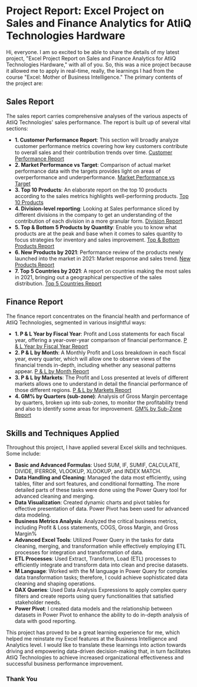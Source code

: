 # Project Report: Excel Project on Sales and Finance Analytics for AtliQ Technologies Hardware
Hi, everyone. I am so excited to be able to share the details of my latest project, "Excel Project Report on Sales and Finance Analytics for AtliQ Technologies Hardware," with all of you. So, this was a nice project because it allowed me to apply in real-time, really, the learnings I had from the course "Excel: Mother of Business Intelligence." The primary contents of the project are:
## Sales Report
The sales report carries comprehensive analyses of the various aspects of AtliQ Technologies' sales performance. The report is built up of several vital sections:
- **1.	Customer Performance Report**: This section will broadly analyze customer performance metrics covering how key customers contribute to overall sales and their contribution trends over time. [Customer Performance Report](https://github.com/neha071999/Excel-Project-Report-on-Sales-and-Finance-Analytics-for-AtliQ-Technologies-Hardware/blob/main/Customer%20Performance%20Report.pdf)
- **2.	Market Performance vs Target**: Comparison of actual market performance data with the targets provides light on areas of overperformance and underperformance. [Market Performance vs Target](https://github.com/neha071999/Excel-Project-Report-on-Sales-and-Finance-Analytics-for-AtliQ-Technologies-Hardware/blob/main/Market%20Performance%20vs%20Target%20Report.pdf)
- **3.	Top 10 Products**: An elaborate report on the top 10 products according to the sales metrics highlights well-performing products. [Top 10 Products](https://github.com/neha071999/Excel-Project-Report-on-Sales-and-Finance-Analytics-for-AtliQ-Technologies-Hardware/blob/main/Top%2010%20Products%20Report.pdf)
- **4.	Division-level reporting**: Looking at Sales performance sliced by different divisions in the company to get an understanding of the contribution of each division in a more granular form. [Division Report](https://github.com/neha071999/Excel-Project-Report-on-Sales-and-Finance-Analytics-for-AtliQ-Technologies-Hardware/blob/main/Division%20Report.pdf)
- **5.	Top & Bottom 5 Products by Quantity**: Enable you to know what products are at the peak and base when it comes to sales quantity to focus strategies for inventory and sales improvement. [Top & Bottom Products Report](https://github.com/neha071999/Excel-Project-Report-on-Sales-and-Finance-Analytics-for-AtliQ-Technologies-Hardware/blob/main/Top%20and%20Bottom%205%20Products%20Report.pdf)
- **6.	New Products by 2021**: Performance review of the products newly launched into the market in 2021: Market response and sales trend. [New Products Report](https://github.com/neha071999/Excel-Project-Report-on-Sales-and-Finance-Analytics-for-AtliQ-Technologies-Hardware/blob/main/New%20products%20-%202021%20Report.pdf)
- **7.	Top 5 Countries by 2021**: A report on countries making the most sales in 2021, bringing out a geographical perspective of the sales distribution. [Top 5 Countries Report](https://github.com/neha071999/Excel-Project-Report-on-Sales-and-Finance-Analytics-for-AtliQ-Technologies-Hardware/blob/main/Top%205%20Countries%20-%202021%20Report.pdf)
## Finance Report
The finance report concentrates on the financial health and performance of AtliQ Technologies, segmented in various insightful ways:
- **1.	P & L Year by Fiscal Year**: Profit and Loss statements for each fiscal year, offering a year-over-year comparison of financial performance. [P & L Year by Fiscal Year Report](https://github.com/neha071999/Excel-Project-Report-on-Sales-and-Finance-Analytics-for-AtliQ-Technologies-Hardware/blob/main/P%20%26%20L%20by%20Fiscal%20Year%20Report.pdf)
- **2.	P & L by Month**: A Monthly Profit and Loss breakdown in each fiscal year, every quarter, which will allow one to observe views of the financial trends in-depth, including whether any seasonal patterns appear. [P & L by Month Report](https://github.com/neha071999/Excel-Project-Report-on-Sales-and-Finance-Analytics-for-AtliQ-Technologies-Hardware/blob/main/P%20%26%20L%20by%20Months(Quarterly)%20Report.pdf)
- **3.	P & L by Markets**: The Profit and Loss presented at levels of different markets allows one to understand in detail the financial performance of those different regions. [P & L by Markets Report](https://github.com/neha071999/Excel-Project-Report-on-Sales-and-Finance-Analytics-for-AtliQ-Technologies-Hardware/blob/main/P%20%26%20L%20by%20Market%20Report.pdf)
- **4.	GM% by Quarters (sub-zone)**: Analysis of Gross Margin percentage by quarters, broken up into sub-zones, to monitor the profitability trend and also to identify some areas for improvement. [GM% by Sub-Zone Report](https://github.com/neha071999/Excel-Project-Report-on-Sales-and-Finance-Analytics-for-AtliQ-Technologies-Hardware/blob/main/GM%25%20by%20Quarters(Sub_zone)%20Report.pdf)
## Skills and Techniques Applied
Throughout this project, I have applied several Excel skills and techniques. Some include:
- **Basic and Advanced Formulas**: Used SUM, IF, SUMIF, CALCULATE, DIVIDE, IFERROR, VLOOKUP, XLOOKUP, and INDEX MATCH.
- **Data Handling and Cleaning**: Managed the data most efficiently, using tables, filter and sort features, and conditional formatting. The more detailed parts of these tasks were done using the Power Query tool for advanced cleaning and merging.
- **Data Visualization**: Created dynamic charts and pivot tables for effective presentation of data. Power Pivot has been used for advanced data modeling.
- **Business Metrics Analysis**: Analyzed the critical business metrics, including Profit & Loss statements, COGS, Gross Margin, and Gross Margin%
- **Advanced Excel Tools**: Utilized Power Query in the tasks for data cleaning, merging, and transformation while effectively employing ETL processes for integration and transformation of data.
- **ETL Processes**: Used Extract, Transform, Load (ETL) processes to efficiently integrate and transform data into clean and precise datasets.
- **M Language**: Worked with the M language in Power Query for complex data transformation tasks; therefore, I could achieve sophisticated data cleaning and shaping operations.
- **DAX Queries**: Used Data Analysis Expressions to apply complex query filters and create reports using query functionalities that satisfied stakeholder needs.
- **Power Pivot**: I created data models and the relationship between datasets in Power Pivot to enhance the ability to do in-depth analysis of data with good reporting.

This project has proved to be a great learning experience for me, which helped me reinstate my Excel features at the Business Intelligence and Analytics level. I would like to translate these learnings into action towards driving and empowering data-driven decision-making that, in turn facilitates AtliQ Technologies to achieve increased organizational effectiveness and successful business performance improvement.

### Thank You
